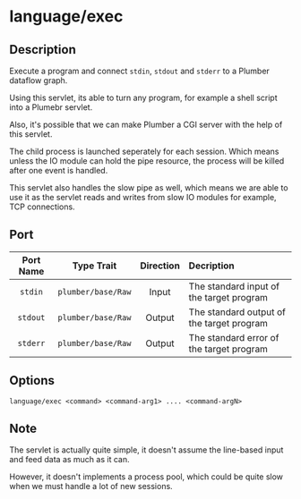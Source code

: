 # language/exec

## Description

Execute a program and connect `stdin`, `stdout` and `stderr` to a Plumber dataflow graph.

Using this servlet, its able to turn any program, for example a shell script into a Plumebr servlet.

Also, it's possible that we can make Plumber a CGI server  with the help of this servlet.

The child process is launched seperately for each session. Which means unless the IO module can hold the pipe resource,
the process will be killed after one event is handled. 

This servlet also handles the slow pipe as well, which means we are able to use it as the servlet reads and writes from
slow IO modules for example, TCP connections.

## Port

| Port Name | Type Trait  | Direction | Decription |
|:---------:|:-----------:|:---------:|:-----------|
| `stdin`   | `plumber/base/Raw` | Input | The standard input of the target program | 
| `stdout`  | `plumber/base/Raw` | Output | The standard output of the target program |
| `stderr`  | `plumber/base/Raw` | Output | The standard error of the target program |

## Options

```
language/exec <command> <command-arg1> .... <command-argN>
```

## Note

The servlet is actually quite simple, it doesn't assume the line-based input and feed data as much as it can.

However, it doesn't implements a process pool, which could be quite slow when we must handle a lot of new sessions.
